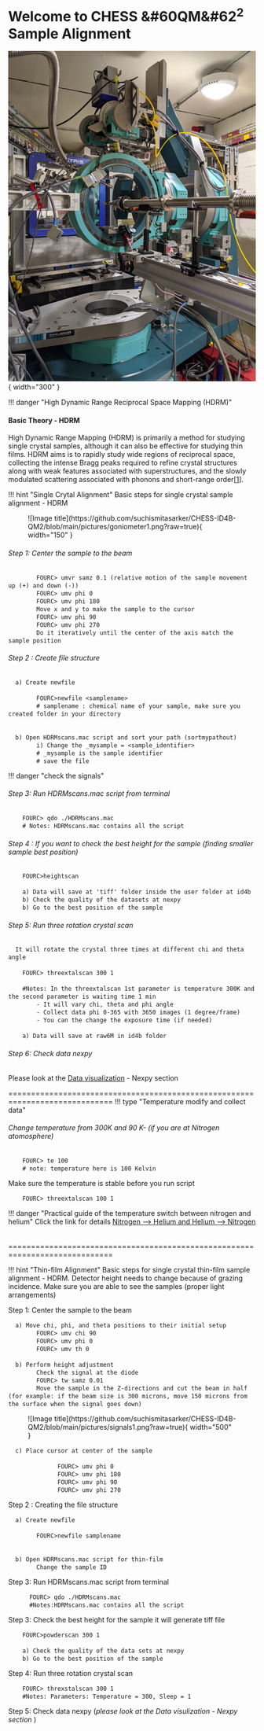 # Welcome to CHESS &#60QM&#62<sup>2</sup> Sample Alignment


![Image title](https://github.com/suchismitasarker/CHESS-photos/blob/main/beamline.jpeg?raw=true){ width="300" }

!!! danger "High Dynamic Range Reciprocal Space Mapping (HDRM)"


#### Basic Theory - HDRM

High Dynamic Range Mapping (HDRM) is primarily a method for studying single crystal samples, although it can also be effective for studying thin films. HDRM aims is to rapidly study wide regions of reciprocal space, collecting the intense Bragg peaks required to refine crystal structures along with weak features associated with superstructures, and the slowly modulated scattering associated with phonons and short-range order[[1](https://www.chess.cornell.edu/srn-article-cartography-7-dimensions-chess)].

!!! hint "Single Crytal Alignment"
      Basic steps for single crystal sample alignment - HDRM

<figure markdown>
  ![Image title](https://github.com/suchismitasarker/CHESS-ID4B-QM2/blob/main/pictures/goniometer1.png?raw=true){ width="150" }
</figure>


######  <i>Step 1:  Center the sample to the beam </i>

            FOURC> umvr samz 0.1 (relative motion of the sample movement up (+) and down (-)) 
            FOURC> umv phi 0
            FOURC> umv phi 180
            Move x and y to make the sample to the cursor
            FOURC> umv phi 90
            FOURC> umv phi 270
            Do it iteratively until the center of the axis match the sample position     

######  <i>Step 2 :  Create file structure </i>

      a) Create newfile 

            FOURC>newfile <samplename> 
            # samplename : chemical name of your sample, make sure you created folder in your directory


      b) Open HDRMscans.mac script and sort your path (sortmypathout)
            i) Change the _mysample = <sample_identifier> 
            # _mysample is the sample identifier
            # save the file


!!! danger "check the signals"




######  <i>Step 3: Run HDRMscans.mac script from terminal </i>
 
        FOURC> qdo ./HDRMscans.mac  
        # Notes: HDRMscans.mac contains all the script



######  <i>Step 4 : If you want to check the best height for the sample (finding smaller sample best position) </i>

        FOURC>heightscan 

        a) Data will save at 'tiff' folder inside the user folder at id4b
        b) Check the quality of the datasets at nexpy
        b) Go to the best position of the sample

######  <i>Step 5: Run three rotation crystal scan </i>
      It will rotate the crystal three times at different chi and theta angle

        FOURC> threextalscan 300 1 

        #Notes: In the threextalscan 1st parameter is temperature 300K and the second parameter is waiting time 1 min
            - It will vary chi, theta and phi angle
            - Collect data phi 0-365 with 3650 images (1 degree/frame)
            - You can the change the exposure time (if needed)

        a) Data will save at raw6M in id4b folder

######  <i>Step 6: Check data nexpy  </i>
Please look at the [Data visualization](https://suchismitasarker.github.io/CHESS-ID4B-QM2/nexpy/ ) - Nexpy section

=============================================================================
!!! type "Temperature modify and collect data"

######  Change temperature from 300K and 90 K- (if you are at Nitrogen atomosphere)
            
        FOURC> te 100
        # note: temperature here is 100 Kelvin
        
Make sure the temperature is stable before you run script

        FOURC> threextalscan 100 1 


!!! danger "Practical guide of the temperature switch between nitrogen and helium"
      Click the link for details
            [Nitrogen --> Helium and Helium --> Nitrogen](https://suchismitasarker.github.io/CHESS-ID4B-QM2/temp/)

######


=============================================================================

!!! hint "Thin-film Alignment"
      Basic steps for single crystal thin-film sample alignment - HDRM. Detector height needs to change because of grazing incidence. Make sure you are able to see the samples (proper light arrangements)

Step 1:  Center the sample to the beam 

      a) Move chi, phi, and theta positions to their initial setup
            FOURC> umv chi 90   
            FOURC> umv phi 0  
            FOURC> umv th 0  

      b) Perform height adjustment
            Check the signal at the diode 
            FOURC> tw samz 0.01
            Move the sample in the Z-directions and cut the beam in half (for example: if the beam size is 300 microns, move 150 microns from the surface when the signal goes down)            

<figure markdown>
  ![Image title](https://github.com/suchismitasarker/CHESS-ID4B-QM2/blob/main/pictures/signals1.png?raw=true){ width="500" }
</figure>


      c) Place cursor at center of the sample 
                  
                  FOURC> umv phi 0
                  FOURC> umv phi 180
                  FOURC> umv phi 90
                  FOURC> umv phi 270

Step 2 :  Creating the file structure

      a) Create newfile 

            FOURC>newfile samplename


      b) Open HDRMscans.mac script for thin-film
            Change the sample ID

Step 3: Run HDRMscans.mac script from terminal

          FOURC> qdo ./HDRMscans.mac 
          #Notes:HDRMscans.mac contains all the script


Step 3: Check the best height for the sample it will generate tiff file

        FOURC>powderscan 300 1

        a) Check the quality of the data sets at nexpy
        b) Go to the best position of the sample

Step 4: Run three rotation crystal scan 

        FOURC> threxstalscan 300 1 
        #Notes: Parameters: Temperature = 300, Sleep = 1

Step 5: Check data nexpy 
(<i>please look at the Data visulization - Nexpy section </i>)
